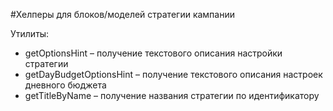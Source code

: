 #Хелперы для блоков/моделей стратегии кампании

 Утилиты:
* getOptionsHint – получение текстового описания настройки стратегии
* getDayBudgetOptionsHint – получение текстового описания настроек дневного бюджета
* getTitleByName – получение названия стратегии по идентификатору

